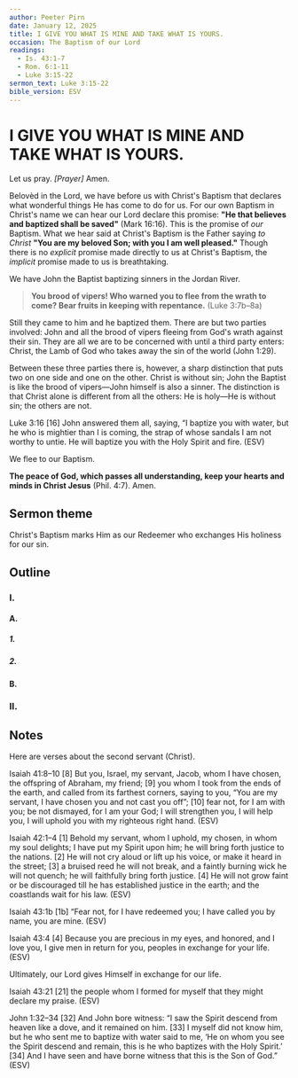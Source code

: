 ```yaml
---
author: Peeter Pirn
date: January 12, 2025
title: I GIVE YOU WHAT IS MINE AND TAKE WHAT IS YOURS.
occasion: The Baptism of our Lord
readings:
  - Is. 43:1-7
  - Rom. 6:1-11
  - Luke 3:15-22
sermon_text: Luke 3:15-22
bible_version: ESV
---
```


# I GIVE YOU WHAT IS MINE AND TAKE WHAT IS YOURS.

Let us pray. *\[Prayer]*  Amen.

Belovèd in the Lord, we have before us with Christ's Baptism that declares what wonderful things He has come to do for us. For our own Baptism in Christ's name we can hear our Lord declare this promise: **"He that believes and baptized shall be saved"**  (Mark 16:16). This is the promise of *our* Baptism. What we hear said at Christ's Baptism is the Father saying *to Christ* **"You are my beloved Son; with you I am well pleased."** Though there is no *explicit* promise made directly to us at Christ's Baptism, the *implicit* promise made to us is breathtaking.

We have John the Baptist baptizing sinners in the Jordan River.
> **You brood of vipers! Who warned you to flee from the wrath to come? Bear fruits in keeping with repentance.**  (Luke 3:7b–8a)


Still they came to him and he baptized them. There are but two parties involved: John and all the brood of vipers fleeing from God's wrath against their sin. They are all we are to be concerned with until a third party enters: Christ, the Lamb of God who takes away the sin of the world (John 1:29).

Between these three parties there is, however, a sharp distinction that puts two on one side and one on the other. Christ is without sin; John the Baptist is like the brood of vipers—John himself is also a sinner. The distinction is that Christ alone is different from all the others: He is holy—He is without sin; the others are not.

Luke 3:16
\[16] John answered them all, saying, “I baptize you with water, but he who is mightier than I is coming, the strap of whose sandals I am not worthy to untie. He will baptize you with the Holy Spirit and fire. (ESV)

We flee to our Baptism.

**The peace of God, which passes all understanding, keep your hearts and minds in Christ Jesus** (Phil. 4:7). Amen.

## Sermon theme
Christ's Baptism marks Him as our Redeemer who exchanges His holiness for our sin.
## Outline
### I.
#### A.
##### 1.
##### 2.
#### B.
### II.
## Notes
Here are verses about the second servant (Christ).

Isaiah 41:8–10
\[8] But you, Israel, my servant,
Jacob, whom I have chosen,
the offspring of Abraham, my friend;
\[9] you whom I took from the ends of the earth,
and called from its farthest corners,
saying to you, “You are my servant,
I have chosen you and not cast you off”;
\[10] fear not, for I am with you;
be not dismayed, for I am your God;
I will strengthen you, I will help you,
I will uphold you with my righteous right hand. (ESV)

Isaiah 42:1–4
\[1] Behold my servant, whom I uphold,
my chosen, in whom my soul delights;
I have put my Spirit upon him;
he will bring forth justice to the nations.
\[2] He will not cry aloud or lift up his voice,
or make it heard in the street;
\[3] a bruised reed he will not break,
and a faintly burning wick he will not quench;
he will faithfully bring forth justice.
\[4] He will not grow faint or be discouraged
till he has established justice in the earth;
and the coastlands wait for his law. (ESV)

Isaiah 43:1b
\[1b] “Fear not, for I have redeemed you;
I have called you by name, you are mine. (ESV)

Isaiah 43:4
\[4] Because you are precious in my eyes,
and honored, and I love you,
I give men in return for you,
peoples in exchange for your life. (ESV)

Ultimately, our Lord gives Himself in exchange for our life.

Isaiah 43:21
\[21] the people whom I formed for myself
that they might declare my praise. (ESV)

John 1:32–34
\[32] And John bore witness: “I saw the Spirit descend from heaven like a dove, and it remained on him. \[33] I myself did not know him, but he who sent me to baptize with water said to me, ‘He on whom you see the Spirit descend and remain, this is he who baptizes with the Holy Spirit.’ \[34] And I have seen and have borne witness that this is the Son of God.” (ESV)